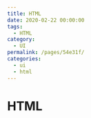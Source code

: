 ```yaml
---
title: HTML
date: 2020-02-22 00:00:00
tags: 
  - HTML
category: 
  - UI
permalink: /pages/54e31f/
categories: 
  - ui
  - html
---
```

# HTML